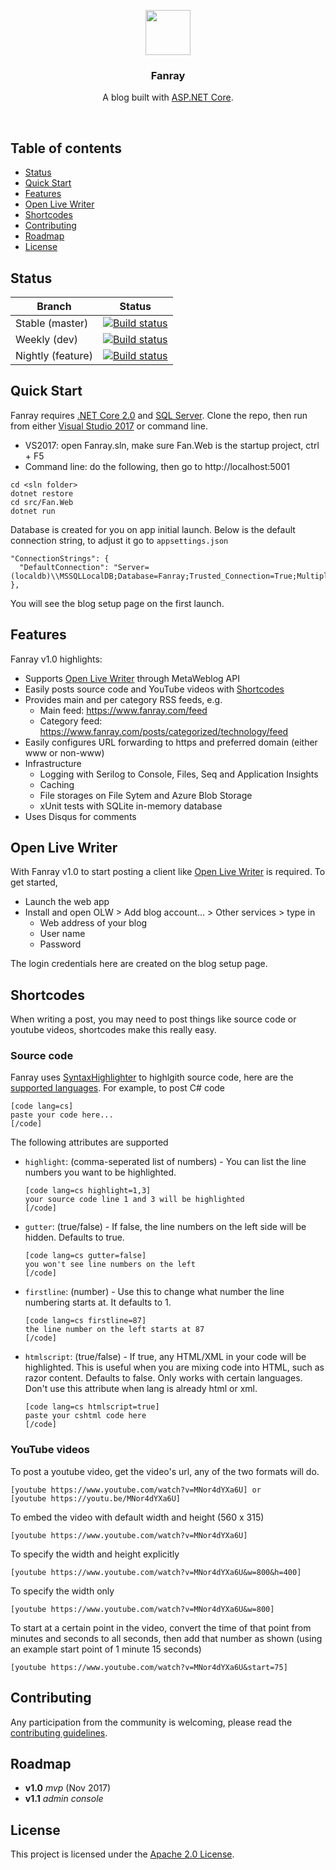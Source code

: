 <p align="center">
  <a href="https://www.fanray.com/">
    <img src="https://user-images.githubusercontent.com/633119/33040809-0fec23d8-cdf1-11e7-8543-5b666e78f5b4.png" alt="" width=72 height=72>
  </a>
  <h3 align="center">Fanray</h3>
  <p align="center">
    A blog built with <a href="https://github.com/aspnet/Home">ASP.NET Core</a>.
  </p>
</p>
<br>

## Table of contents

- [Status](#status)
- [Quick Start](#quick-start)
- [Features](#features)
- [Open Live Writer](#open-live-writer)
- [Shortcodes](#shortcodes)
- [Contributing](#contributing)
- [Roadmap](#roadmap)
- [License](#license)

## Status

| Branch | Status |
| ------ | ------ |
| Stable (master) | [![Build status](https://ci.appveyor.com/api/projects/status/25ifr0ahvcxn48f5/branch/master?svg=true)](https://ci.appveyor.com/project/FanrayMedia/fanray/branch/master) |
| Weekly (dev) | [![Build status](https://ci.appveyor.com/api/projects/status/25ifr0ahvcxn48f5/branch/dev?svg=true)](https://ci.appveyor.com/project/FanrayMedia/fanray/branch/dev) |
| Nightly (feature) | [![Build status](https://ci.appveyor.com/api/projects/status/25ifr0ahvcxn48f5?svg=true)](https://ci.appveyor.com/project/FanrayMedia/fanray) |

## Quick Start

Fanray requires [.NET Core 2.0](https://www.microsoft.com/net/core/) and [SQL Server](https://www.microsoft.com/en-us/sql-server/sql-server-downloads).  Clone the repo, then run from either [Visual Studio 2017](https://www.visualstudio.com/vs/community/) or command line.

- VS2017: open Fanray.sln, make sure Fan.Web is the startup project, ctrl + F5
- Command line: do the following, then go to http://localhost:5001
 ```
cd <sln folder>
dotnet restore
cd src/Fan.Web
dotnet run
```

Database is created for you on app initial launch. Below is the default connection string, to adjust it go to `appsettings.json`

```
"ConnectionStrings": {
  "DefaultConnection": "Server=(localdb)\\MSSQLLocalDB;Database=Fanray;Trusted_Connection=True;MultipleActiveResultSets=true"
},
```

You will see the blog setup page on the first launch.

## Features

Fanray v1.0 highlights:

- Supports [Open Live Writer](#open-live-writer) through MetaWeblog API
- Easily posts source code and YouTube videos with [Shortcodes](#shortcodes)
- Provides main and per category RSS feeds, e.g.
  - Main feed: https://www.fanray.com/feed
  - Category feed: https://www.fanray.com/posts/categorized/technology/feed
- Easily configures URL forwarding to https and preferred domain (either www or non-www)
- Infrastructure
  - Logging with Serilog to Console, Files, Seq and Application Insights
  - Caching
  - File storages on File Sytem and Azure Blob Storage
  - xUnit tests with SQLite in-memory database
- Uses Disqus for comments

## Open Live Writer

With Fanray v1.0 to start posting a client like [Open Live Writer](http://openlivewriter.org/) is required. To get started,

- Launch the web app
- Install and open OLW > Add blog account... > Other services > type in
  - Web address of your blog
  - User name
  - Password

The login credentials here are created on the blog setup page.

## Shortcodes

When writing a post, you may need to post things like source code or youtube videos, shortcodes make this really easy.

### Source code

Fanray uses [SyntaxHighlighter](https://github.com/syntaxhighlighter/syntaxhighlighter) to highlgith source code, here are the [supported languages](http://alexgorbatchev.com/SyntaxHighlighter/manual/brushes/). For example, to post C# code
```
[code lang=cs]
paste your code here...
[/code]
```

The following attributes are supported
- `highlight`: (comma-seperated list of numbers) - You can list the line numbers you want to be highlighted.
  ```
  [code lang=cs highlight=1,3]
  your source code line 1 and 3 will be highlighted
  [/code]
  ```
- `gutter`: (true/false) - If false, the line numbers on the left side will be hidden. Defaults to true.
  ```
  [code lang=cs gutter=false]
  you won't see line numbers on the left
  [/code]
  ```
- `firstline`: (number) - Use this to change what number the line numbering starts at. It defaults to 1.
  ```
  [code lang=cs firstline=87]
  the line number on the left starts at 87
  [/code]
  ```
- `htmlscript`: (true/false) - If true, any HTML/XML in your code will be highlighted. This is useful when you are mixing code into HTML, such as razor content. Defaults to false. Only works with certain languages. Don't use this attribute when lang is already html or xml.
  ```
  [code lang=cs htmlscript=true]
  paste your cshtml code here
  [/code]
  ```

### YouTube videos

To post a youtube video, get the video's url, any of the two formats will do.
```
[youtube https://www.youtube.com/watch?v=MNor4dYXa6U] or 
[youtube https://youtu.be/MNor4dYXa6U]
```

To embed the video with default width and height (560 x 315)
```
[youtube https://www.youtube.com/watch?v=MNor4dYXa6U]
```

To specify the width and height explicitly
```
[youtube https://www.youtube.com/watch?v=MNor4dYXa6U&w=800&h=400]
```

To specify the width only
```
[youtube https://www.youtube.com/watch?v=MNor4dYXa6U&w=800]
```

To start at a certain point in the video, convert the time of that point from minutes and seconds to all seconds, then add that number as shown (using an example start point of 1 minute 15 seconds)
```
[youtube https://www.youtube.com/watch?v=MNor4dYXa6U&start=75]
```

## Contributing

Any participation from the community is welcoming, please read the [contributing guidelines](CONTRIBUTING.md).

## Roadmap
* **v1.0** _mvp_ (Nov 2017)
* **v1.1** _admin console_ 

## License

This project is licensed under the [Apache 2.0 License](LICENSE).